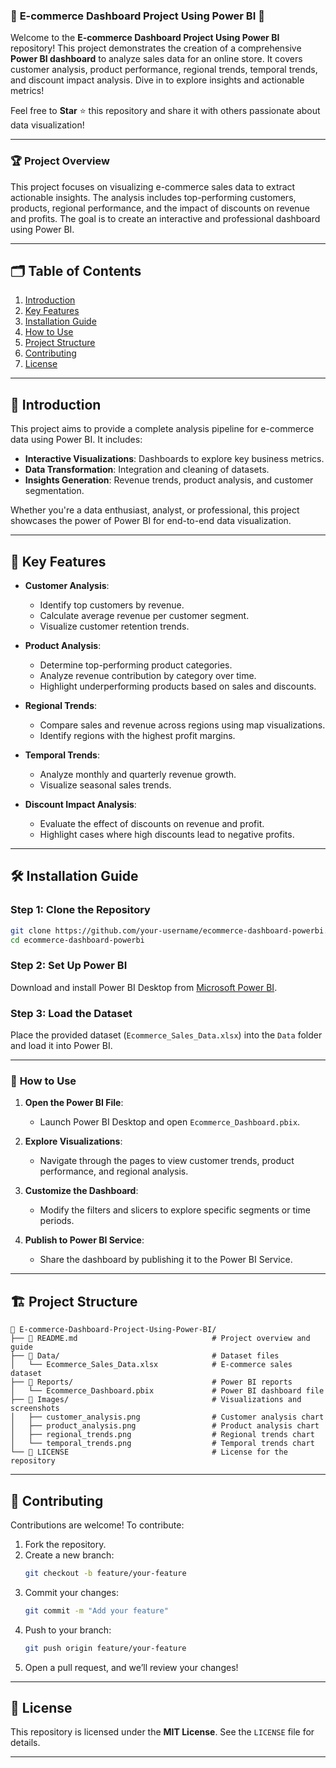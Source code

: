 ### 🛒 **E-commerce Dashboard Project Using Power BI 🚀**

Welcome to the **E-commerce Dashboard Project Using Power BI** repository! This project demonstrates the creation of a comprehensive **Power BI dashboard** to analyze sales data for an online store. It covers customer analysis, product performance, regional trends, temporal trends, and discount impact analysis. Dive in to explore insights and actionable metrics!

Feel free to **Star** ⭐ this repository and share it with others passionate about data visualization!

---

### 🏆 **Project Overview**

This project focuses on visualizing e-commerce sales data to extract actionable insights. The analysis includes top-performing customers, products, regional performance, and the impact of discounts on revenue and profits. The goal is to create an interactive and professional dashboard using Power BI.

---

## 🗂️ **Table of Contents**

1. [Introduction](#-introduction)
2. [Key Features](#-key-features)
3. [Installation Guide](#%EF%B8%8F-installation-guide)
4. [How to Use](#-how-to-use)
5. [Project Structure](#%EF%B8%8F-project-structure)
6. [Contributing](#-contributing)
7. [License](#-license)

---

## 🔰 **Introduction**

This project aims to provide a complete analysis pipeline for e-commerce data using Power BI. It includes:
- **Interactive Visualizations**: Dashboards to explore key business metrics.
- **Data Transformation**: Integration and cleaning of datasets.
- **Insights Generation**: Revenue trends, product analysis, and customer segmentation.

Whether you're a data enthusiast, analyst, or professional, this project showcases the power of Power BI for end-to-end data visualization.

---

## 🚀 **Key Features**

- **Customer Analysis**:
  - Identify top customers by revenue.
  - Calculate average revenue per customer segment.
  - Visualize customer retention trends.

- **Product Analysis**:
  - Determine top-performing product categories.
  - Analyze revenue contribution by category over time.
  - Highlight underperforming products based on sales and discounts.

- **Regional Trends**:
  - Compare sales and revenue across regions using map visualizations.
  - Identify regions with the highest profit margins.

- **Temporal Trends**:
  - Analyze monthly and quarterly revenue growth.
  - Visualize seasonal sales trends.

- **Discount Impact Analysis**:
  - Evaluate the effect of discounts on revenue and profit.
  - Highlight cases where high discounts lead to negative profits.

---

## 🛠️ **Installation Guide**

### Step 1: Clone the Repository
```bash
git clone https://github.com/your-username/ecommerce-dashboard-powerbi.git
cd ecommerce-dashboard-powerbi
```

### Step 2: Set Up Power BI
Download and install Power BI Desktop from [Microsoft Power BI](https://powerbi.microsoft.com/).

### Step 3: Load the Dataset
Place the provided dataset (`Ecommerce_Sales_Data.xlsx`) into the `Data` folder and load it into Power BI.

---

### 🚦 **How to Use**

1. **Open the Power BI File**:
   - Launch Power BI Desktop and open `Ecommerce_Dashboard.pbix`.

2. **Explore Visualizations**:
   - Navigate through the pages to view customer trends, product performance, and regional analysis.

3. **Customize the Dashboard**:
   - Modify the filters and slicers to explore specific segments or time periods.

4. **Publish to Power BI Service**:
   - Share the dashboard by publishing it to the Power BI Service.

---

## 🏗️ **Project Structure**

```
📂 E-commerce-Dashboard-Project-Using-Power-BI/
├── 📄 README.md                              # Project overview and guide
├── 📂 Data/                                  # Dataset files
│   └── Ecommerce_Sales_Data.xlsx            # E-commerce sales dataset
├── 📂 Reports/                               # Power BI reports
│   └── Ecommerce_Dashboard.pbix             # Power BI dashboard file
├── 📂 Images/                                # Visualizations and screenshots
│   ├── customer_analysis.png                # Customer analysis chart
│   ├── product_analysis.png                 # Product analysis chart
│   ├── regional_trends.png                  # Regional trends chart
│   └── temporal_trends.png                  # Temporal trends chart
└── 📜 LICENSE                                # License for the repository
```

---

## 🤝 **Contributing**

Contributions are welcome! To contribute:
1. Fork the repository.
2. Create a new branch:
   ```bash
   git checkout -b feature/your-feature
   ```
3. Commit your changes:
   ```bash
   git commit -m "Add your feature"
   ```
4. Push to your branch:
   ```bash
   git push origin feature/your-feature
   ```
5. Open a pull request, and we’ll review your changes!

---

## 📜 **License**

This repository is licensed under the **MIT License**. See the `LICENSE` file for details.

---

